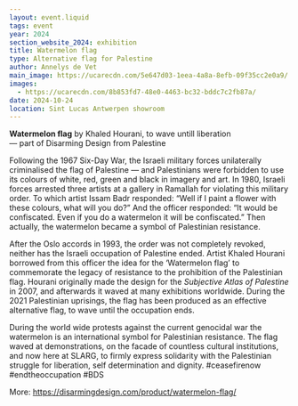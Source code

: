 ```yaml
---
layout: event.liquid
tags: event
year: 2024
section_website_2024: exhibition
title: Watermelon flag
type: Alternative flag for Palestine
author: Annelys de Vet
main_image: https://ucarecdn.com/5e647d03-1eea-4a8a-8efb-09f35cc2e0a9/
images:
  - https://ucarecdn.com/8b853fd7-48e0-4463-bc32-bddc7c2fb87a/
date: 2024-10-24
location: Sint Lucas Antwerpen showroom
---
```

**Watermelon flag** by Khaled Hourani, to wave untill liberation\
— part of Disarming Design from Palestine

Following the 1967 Six-Day War, the Israeli military forces unilaterally criminalised the flag of Palestine — and Palestinians were forbidden to use its colours of white, red, green and black in imagery and art. In 1980, Israeli forces arrested three artists at a gallery in Ramallah for violating this military order. To which artist Issam Badr responded: “Well if I paint a flower with these colours, what will you do?” And the officer responded: “It would be confiscated. Even if you do a watermelon it will be confiscated.” Then actually, the watermelon became a symbol of Palestinian resistance.

After the Oslo accords in 1993, the order was not completely revoked, neither has the Israeli occupation of Palestine ended. Artist Khaled Hourani borrowed from this officer the idea for the ‘Watermelon flag’ to commemorate the legacy of resistance to the prohibition of the Palestinian flag. Hourani originally made the design for the *Subjective Atlas of Palestine* in 2007, and afterwards it waved at many exhibitions worldwide. During the 2021 Palestinian uprisings, the flag has been produced as an effective alternative flag, to wave until the occupation ends. 

During the world wide protests against the current genocidal war the watermelon is an international symbol for Palestinian resistance. The flag  waved at demonstrations, on the facade of countless cultural institutions, and now here at SLARG, to firmly express solidarity with the Palestinian struggle for liberation, self determination and dignity. #ceasefirenow #endtheoccupation #BDS

More: https://disarmingdesign.com/product/watermelon-flag/
